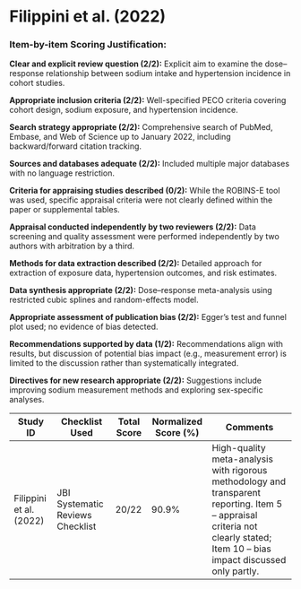 # Filippini et al. (2022)

### Item-by-item Scoring Justification:

**Clear and explicit review question (2/2):** Explicit aim to examine the dose–response relationship between sodium intake and hypertension incidence in cohort studies.

**Appropriate inclusion criteria (2/2):** Well-specified PECO criteria covering cohort design, sodium exposure, and hypertension incidence.

**Search strategy appropriate (2/2):** Comprehensive search of PubMed, Embase, and Web of Science up to January 2022, including backward/forward citation tracking.

**Sources and databases adequate (2/2):** Included multiple major databases with no language restriction.

**Criteria for appraising studies described (0/2):** While the ROBINS-E tool was used, specific appraisal criteria were not clearly defined within the paper or supplemental tables.

**Appraisal conducted independently by two reviewers (2/2):** Data screening and quality assessment were performed independently by two authors with arbitration by a third.

**Methods for data extraction described (2/2):** Detailed approach for extraction of exposure data, hypertension outcomes, and risk estimates.

**Data synthesis appropriate (2/2):** Dose–response meta-analysis using restricted cubic splines and random-effects model.

**Appropriate assessment of publication bias (2/2):** Egger’s test and funnel plot used; no evidence of bias detected.

**Recommendations supported by data (1/2):** Recommendations align with results, but discussion of potential bias impact (e.g., measurement error) is limited to the discussion rather than systematically integrated.

**Directives for new research appropriate (2/2):** Suggestions include improving sodium measurement methods and exploring sex-specific analyses.

| Study ID | Checklist Used | Total Score | Normalized Score (%) | Comments |
| --- | --- | --- | --- | --- |
| Filippini et al. (2022) | JBI Systematic Reviews Checklist | 20/22 | 90.9% | High-quality meta-analysis with rigorous methodology and transparent reporting. Item 5 – appraisal criteria not clearly stated; Item 10 – bias impact discussed only partly. |
